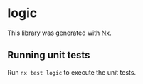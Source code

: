 # logic

This library was generated with [Nx](https://nx.dev).

## Running unit tests

Run `nx test logic` to execute the unit tests.

